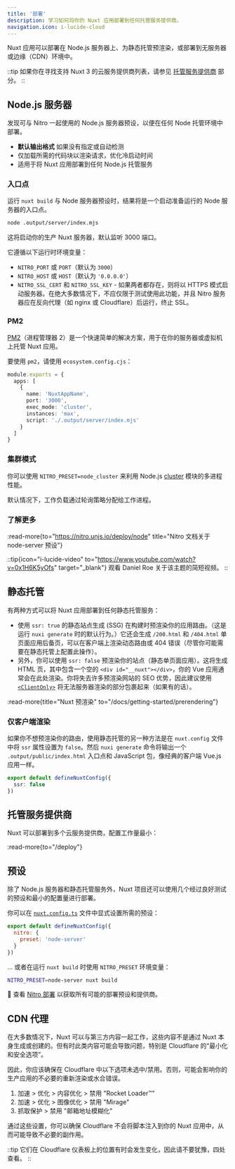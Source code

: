 ```yaml
---
title: '部署'
description: 学习如何将你的 Nuxt 应用部署到任何托管服务提供商。
navigation.icon: i-lucide-cloud
---
```


Nuxt 应用可以部署在 Node.js 服务器上、为静态托管预渲染，或部署到无服务器或边缘（CDN）环境中。

::tip
如果你在寻找支持 Nuxt 3 的云服务提供商列表，请参见 [托管服务提供商](/deploy) 部分。
::

## Node.js 服务器

发现可与 Nitro 一起使用的 Node.js 服务器预设，以便在任何 Node 托管环境中部署。

- **默认输出格式** 如果没有指定或自动检测 <br>
- 仅加载所需的代码块以渲染请求，优化冷启动时间 <br>
- 适用于将 Nuxt 应用部署到任何 Node.js 托管服务

### 入口点

运行 `nuxt build` 与 Node 服务器预设时，结果将是一个启动准备运行的 Node 服务器的入口点。

```bash [终端]
node .output/server/index.mjs
```

这将启动你的生产 Nuxt 服务器，默认监听 3000 端口。

它遵循以下运行时环境变量：

- `NITRO_PORT` 或 `PORT`（默认为 `3000`）
- `NITRO_HOST` 或 `HOST`（默认为 `'0.0.0.0'`）
- `NITRO_SSL_CERT` 和 `NITRO_SSL_KEY` - 如果两者都存在，则将以 HTTPS 模式启动服务器。在绝大多数情况下，不应仅限于测试使用此功能，并且 Nitro 服务器应在反向代理（如 nginx 或 Cloudflare）后运行，终止 SSL。

### PM2

[PM2](https://pm2.keymetrics.io/)（进程管理器 2）是一个快速简单的解决方案，用于在你的服务器或虚拟机上托管 Nuxt 应用。

要使用 `pm2`，请使用 `ecosystem.config.cjs`：

```ts [ecosystem.config.cjs]
module.exports = {
  apps: [
    {
      name: 'NuxtAppName',
      port: '3000',
      exec_mode: 'cluster',
      instances: 'max',
      script: './.output/server/index.mjs'
    }
  ]
}
```

### 集群模式

你可以使用 `NITRO_PRESET=node_cluster` 来利用 Node.js [cluster](https://nodejs.org/dist/latest/docs/api/cluster.html) 模块的多进程性能。

默认情况下，工作负载通过轮询策略分配给工作进程。

### 了解更多

:read-more{to="https://nitro.unjs.io/deploy/node" title="Nitro 文档关于 node-server 预设"}

::tip{icon="i-lucide-video" to="https://www.youtube.com/watch?v=0x1H6K5yOfs" target="\_blank"}
观看 Daniel Roe 关于该主题的简短视频。
::

## 静态托管

有两种方式可以将 Nuxt 应用部署到任何静态托管服务：

- 使用 `ssr: true` 的静态站点生成 (SSG) 在构建时预渲染你的应用路由。（这是运行 `nuxi generate` 时的默认行为。）它还会生成 `/200.html` 和 `/404.html` 单页面应用后备页，可以在客户端上渲染动态路由或 404 错误（尽管你可能需要在静态托管上配置此操作）。
- 另外，你可以使用 `ssr: false` 预渲染你的站点（静态单页面应用）。这将生成 HTML 页，其中包含一个空的 `<div id="__nuxt"></div>`，你的 Vue 应用通常会在此处渲染。你将失去许多预渲染网站的 SEO 优势，因此建议使用 [`<ClientOnly>`](/docs/api/components/client-only) 将无法服务器渲染的部分包裹起来（如果有的话）。

:read-more{title="Nuxt 预渲染" to="/docs/getting-started/prerendering"}

### 仅客户端渲染

如果你不想预渲染你的路由，使用静态托管的另一种方法是在 `nuxt.config` 文件中将 `ssr` 属性设置为 `false`。然后 `nuxi generate` 命令将输出一个 `.output/public/index.html` 入口点和 JavaScript 包，像经典的客户端 Vue.js 应用一样。

```ts twoslash [nuxt.config.ts]
export default defineNuxtConfig({
  ssr: false
})
```

## 托管服务提供商

Nuxt 可以部署到多个云服务提供商，配置工作量最小：

:read-more{to="/deploy"}

## 预设

除了 Node.js 服务器和静态托管服务外，Nuxt 项目还可以使用几个经过良好测试的预设和最小的配置量进行部署。

你可以在 [`nuxt.config.ts`](/docs/guide/directory-structure/nuxt-config) 文件中显式设置所需的预设：

```js twoslash [nuxt.config.ts]
export default defineNuxtConfig({
  nitro: {
    preset: 'node-server'
  }
})
```

... 或者在运行 `nuxt build` 时使用 `NITRO_PRESET` 环境变量：

```bash [终端]
NITRO_PRESET=node-server nuxt build
```

🔎 查看 [Nitro 部署](https://nitro.unjs.io/deploy) 以获取所有可能的部署预设和提供商。

## CDN 代理

在大多数情况下，Nuxt 可以与第三方内容一起工作，这些内容不是通过 Nuxt 本身生成或创建的。但有时此类内容可能会导致问题，特别是 Cloudflare 的“最小化和安全选项”。

因此，你应该确保在 Cloudflare 中以下选项未选中/禁用。否则，可能会影响你的生产应用的不必要的重新渲染或水合错误。

1. 加速 > 优化 > 内容优化 > 禁用 "Rocket Loader™"
2. 加速 > 优化 > 图像优化 > 禁用 "Mirage"
3. 抓取保护 > 禁用 "邮箱地址模糊化"

通过这些设置，你可以确保 Cloudflare 不会将脚本注入到你的 Nuxt 应用中，从而可能导致不必要的副作用。

::tip
它们在 Cloudflare 仪表板上的位置有时会发生变化，因此请不要犹豫，四处查看。
::